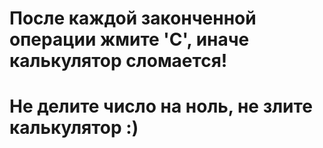 # После каждой законченной операции жмите 'C', иначе калькулятор сломается!
# Не делите число на ноль, не злите калькулятор :)
